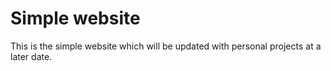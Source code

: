 # Simple website

This is the simple website which will be updated with personal projects at a later date.
